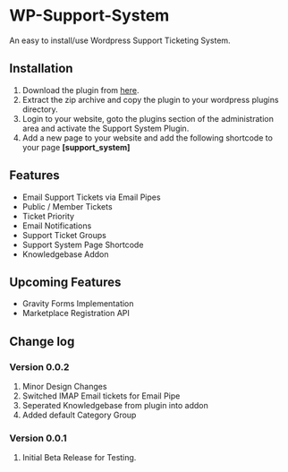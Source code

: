 WP-Support-System
=================

An easy to install/use Wordpress Support Ticketing System.

## Installation
1. Download the plugin from [here](https://github.com/jcollings/support-system).
2. Extract the zip archive and copy the plugin to your wordpress plugins directory.
3. Login to your website, goto the plugins section of the administration area and activate the Support System Plugin.
4. Add a new page to your website and add the following shortcode to your page __\[support_system\]__


## Features
* Email Support Tickets via Email Pipes
* Public / Member Tickets
* Ticket Priority
* Email Notifications
* Support Ticket Groups
* Support System Page Shortcode
* Knowledgebase Addon

## Upcoming Features
* Gravity Forms Implementation
* Marketplace Registration API

## Change log

### Version 0.0.2
1. Minor Design Changes
2. Switched IMAP Email tickets for Email Pipe
3. Seperated Knowledgebase from plugin into addon
4. Added default Category Group

### Version 0.0.1
1. Initial Beta Release for Testing.